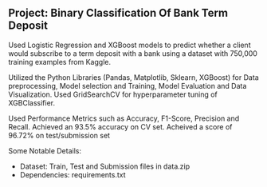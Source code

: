 ## Project: Binary Classification Of Bank Term Deposit

Used Logistic Regression and XGBoost models to predict whether a client would subscribe to a term deposit with a bank using a dataset with 750,000 training examples from Kaggle.

Utilized the Python Libraries (Pandas, Matplotlib, Sklearn, XGBoost) for Data preprocessing, Model selection and Training, Model Evaluation and Data Visualization. Used GridSearchCV for hyperparameter tuning of XGBClassifier.

Used Performance Metrics such as Accuracy, F1-Score, Precision and Recall. Achieved an 93.5% accuracy on CV set.
Acheived a score of 96.72% on test/submission set

Some Notable Details:

- Dataset: Train, Test and Submission files in data.zip
- Dependencies: requirements.txt

